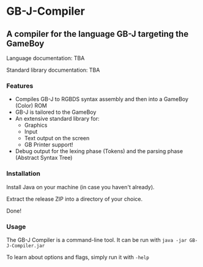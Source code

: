 # GB-J-Compiler
A compiler for the language GB-J targeting the GameBoy
---

Language documentation: TBA

Standard library documentation: TBA

### Features

- Compiles GB-J to RGBDS syntax assembly and then into a GameBoy (Color) ROM
- GB-J is tailored to the GameBoy
- An extensive standard library for:
    - Graphics
    - Input
    - Text output on the screen
    - GB Printer support!
- Debug output for the lexing phase (Tokens) and the parsing phase (Abstract Syntax Tree)

### Installation

Install Java on your machine (in case you haven't already).

Extract the release ZIP into a directory of your choice.

Done!

### Usage

The GB-J Compiler is a command-line tool. It can be run with `java -jar GB-J-Compiler.jar`

To learn about options and flags, simply run it with `-help`
